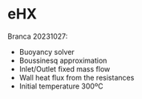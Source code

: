 # eHX
Branca 20231027:
  - Buoyancy solver
  - Boussinesq approximation
  - Inlet/Outlet fixed mass flow
  - Wall heat flux from the resistances
  - Initial temperature 300ºC
